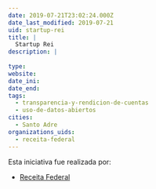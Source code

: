 ```yaml
---
date: 2019-07-21T23:02:24.000Z
date_last_modified: 2019-07-21
uid: startup-rei
title: |
  Startup Rei
description: |
  
type: 
website: 
date_ini: 
date_end: 
tags:
  - transparencia-y-rendicion-de-cuentas
  - uso-de-datos-abiertos
cities: 
  - Santo Adre
organizations_uids:
  - receita-federal
---
```


Esta iniciativa fue realizada por:

- [Receita Federal](/organizaciones/receita-federal)
